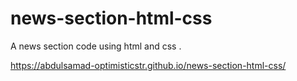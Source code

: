 # news-section-html-css
A news section code using html and css .<br>

 https://abdulsamad-optimisticstr.github.io/news-section-html-css/
